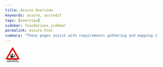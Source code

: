 ```yaml
---
title: Assure Overview
keywords: assure, accredit
tags: [overview]
sidebar: foundations_sidebar
permalink: assure.html
summary: "These pages assist with requirements gathering and mapping stages of a ITK Messaging Solution development process."
---
```


<img src="images/under_construction.jpg" style="width:10%;max-width: 10%;">


